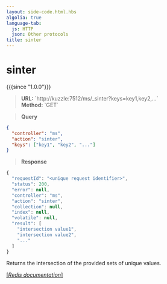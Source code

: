 ```yaml
---
layout: side-code.html.hbs
algolia: true
language-tab:
  js: HTTP
  json: Other protocols
title: sinter
---
```


# sinter

{{{since "1.0.0"}}}




<blockquote class="js">
<p>
<b>URL:</b> `http://kuzzle:7512/ms/_sinter?keys=key1,key2,...`  
</br><b>Method:</b> `GET`
</p>
</blockquote>


<blockquote class="json">
<p>
<b>Query</b>
</p>
</blockquote>


```json
{
  "controller": "ms",
  "action": "sinter",
  "keys": ["key1", "key2", "..."]
}
```

>**Response**

```javascript
{
  "requestId": "<unique request identifier>",
  "status": 200,
  "error": null,
  "controller": "ms",
  "action": "sinter",
  "collection": null,
  "index": null,
  "volatile": null,
  "result": [
    "intersection value1",
    "intersection value2",
    "..."
  ]
}
```

Returns the intersection of the provided sets of unique values.

[[_Redis documentation_]](https://redis.io/commands/sinter)
